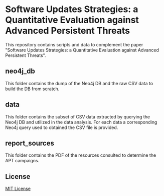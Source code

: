 # Software Updates Strategies: a Quantitative Evaluation against Advanced Persistent Threats
This repository contains scripts and data to complement the paper "Software Updates Strategies: a Quantitative Evaluation against Advanced Persistent Threats".

## neo4j_db
This folder contains the dump of the Neo4j DB and the raw CSV data to build the DB from scratch.

## data
This folder contains the subset of CSV data extracted by querying the Neo4j DB and utilized in the data analysis. For each data a corresponding Neo4j query used to obtained the CSV file is provided.

## report_sources
This folder contains the PDF of the resources consulted to determine the APT campaigns.

## License
[MIT License](./LICENSE.txt)
